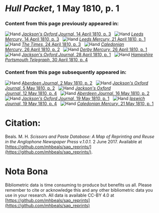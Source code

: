 # *Hull Packet*, 1 May 1810, p. 1  
  
### Content from this page previously appeared in:  
![Hand](http://scissorsandpaste.net/wp-content/uploads/2017/06/smallhandpointer.png) [*Jackson's Oxford Journal*, 14 April 1810, p. 3](https://mhbeals.github.io/sap_html/Jackson's-Oxford-Journal/Jackson's-Oxford-Journal-14-April-1810-p-3)  
![Hand](http://scissorsandpaste.net/wp-content/uploads/2017/06/smallhandpointer.png) [*Leeds Mercury*, 14 April 1810, p. 3](https://mhbeals.github.io/sap_html/Leeds-Mercury/Leeds-Mercury-14-April-1810-p-3)  
![Hand](http://scissorsandpaste.net/wp-content/uploads/2017/06/smallhandpointer.png) [*Leeds Mercury*, 21 April 1810, p. 1](https://mhbeals.github.io/sap_html/Leeds-Mercury/Leeds-Mercury-21-April-1810-p-1)  
![Hand](http://scissorsandpaste.net/wp-content/uploads/2017/06/smallhandpointer.png) [*The Times*, 24 April 1810, p. 3](https://mhbeals.github.io/sap_html/The-Times/The-Times-24-April-1810-p-3)  
![Hand](http://scissorsandpaste.net/wp-content/uploads/2017/06/smallhandpointer.png) [*Caledonian Mercury*, 26 April 1810, p. 2](https://mhbeals.github.io/sap_html/Caledonian-Mercury/Caledonian-Mercury-26-April-1810-p-2)  
![Hand](http://scissorsandpaste.net/wp-content/uploads/2017/06/smallhandpointer.png) [*Derby Mercury*, 26 April 1810, p. 1](https://mhbeals.github.io/sap_html/Derby-Mercury/Derby-Mercury-26-April-1810-p-1)  
![Hand](http://scissorsandpaste.net/wp-content/uploads/2017/06/smallhandpointer.png) [*Jackson's Oxford Journal*, 28 April 1810, p. 1](https://mhbeals.github.io/sap_html/Jackson's-Oxford-Journal/Jackson's-Oxford-Journal-28-April-1810-p-1)  
![Hand](http://scissorsandpaste.net/wp-content/uploads/2017/06/smallhandpointer.png) [*Hampshire Portsmouth Telegraph*, 30 April 1810, p. 4](https://mhbeals.github.io/sap_html/Hampshire-Portsmouth-Telegraph/Hampshire-Portsmouth-Telegraph-30-April-1810-p-4)  
  
### Content from this page subsequently appeared in:  
![Hand](http://scissorsandpaste.net/wp-content/uploads/2017/06/smallhandpointer.png) [*Aberdeen Journal*, 2 May 1810, p. 2](https://mhbeals.github.io/sap_html/Aberdeen-Journal/Aberdeen-Journal-2-May-1810-p-2)  
![Hand](http://scissorsandpaste.net/wp-content/uploads/2017/06/smallhandpointer.png) [*Jackson's Oxford Journal*, 5 May 1810, p. 2](https://mhbeals.github.io/sap_html/Jackson's-Oxford-Journal/Jackson's-Oxford-Journal-5-May-1810-p-2)  
![Hand](http://scissorsandpaste.net/wp-content/uploads/2017/06/smallhandpointer.png) [*Jackson's Oxford Journal*, 12 May 1810, p. 4](https://mhbeals.github.io/sap_html/Jackson's-Oxford-Journal/Jackson's-Oxford-Journal-12-May-1810-p-4)  
![Hand](http://scissorsandpaste.net/wp-content/uploads/2017/06/smallhandpointer.png) [*Aberdeen Journal*, 16 May 1810, p. 2](https://mhbeals.github.io/sap_html/Aberdeen-Journal/Aberdeen-Journal-16-May-1810-p-2)  
![Hand](http://scissorsandpaste.net/wp-content/uploads/2017/06/smallhandpointer.png) [*Jackson's Oxford Journal*, 19 May 1810, p. 1](https://mhbeals.github.io/sap_html/Jackson's-Oxford-Journal/Jackson's-Oxford-Journal-19-May-1810-p-1)  
![Hand](http://scissorsandpaste.net/wp-content/uploads/2017/06/smallhandpointer.png) [*Ipswich Journal*, 19 May 1810, p. 4](https://mhbeals.github.io/sap_html/Ipswich-Journal/Ipswich-Journal-19-May-1810-p-4)  
![Hand](http://scissorsandpaste.net/wp-content/uploads/2017/06/smallhandpointer.png) [*Caledonian Mercury*, 21 May 1810, p. 1](https://mhbeals.github.io/sap_html/Caledonian-Mercury/Caledonian-Mercury-21-May-1810-p-1)  


# Citation: 

Beals. M. H. *Scissors and Paste Database: A Map of Reprinting and Reuse in the Anglophone Newspaper Press v.1.0.1.* 2 June 2017. Available at [https://github.com/mhbeals/sap_reprints/](https://github.com/mhbeals/sap_reprints/). 

# Nota Bona

Bibliometric data is time consuming to produce but benefits us all. Please remember to cite or acknowledge this and any other bibliometric data you use in your research. All data is available CC-BY 4.0 at [https://github.com/mhbeals/sap_reprints](https://github.com/mhbeals/sap_reprints)
